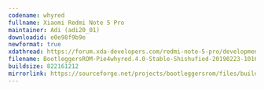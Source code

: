 ```yaml
---
codename: whyred
fullname: Xiaomi Redmi Note 5 Pro
maintainer: Adi (adi20_01)
downloadid: e0e98f9b9e
newformat: true
xdathread: https://forum.xda-developers.com/redmi-note-5-pro/development/rom-bootleggersrom-4-0-stable-whyred-t3885960
filename: BootleggersROM-Pie4whyred.4.0-Stable-Shishufied-20190223-101615.zip
buildsize: 822161212
mirrorlink: https://sourceforge.net/projects/bootleggersrom/files/builds/whyred
---
```

